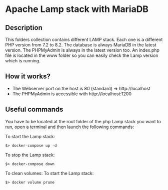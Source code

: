 # Apache Lamp stack with MariaDB


## Description
This folders collection contains different LAMP stack. Each one is a different PHP version from 7.2 to 8.2.
The database is always MariaDB in the latest version.
The PHPMyAdmin is always in the latest version too. 
An index.php file is located in the www folder so you can easily check the Lamp version which is running. 


## How it works?
- The Webserver port on the host is 80 (standard) => http://localhost
- The PHPMyAdmin is accessible with http://localhost:1200


## Useful commands
You have to be located at the root folder of the php Lamp stack you want to run, open a terminal and then launch the following commands: 

To start the Lamp stack: 
~~~bash:
$> docker-compose up -d 
~~~

To stop the Lamp stack: 
~~~bash:
$> docker-compose down 
~~~

To clean volumes: 
To start the Lamp stack: 
~~~bash:
$> docker volume prune
~~~
